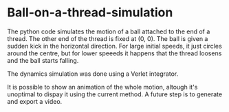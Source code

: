 # Ball-on-a-thread-simulation

The python code simulates the motion of a ball attached to the end of a thread. The other end of the thread is fixed at (0, 0). The ball is given a sudden kick in the horizontal direction. For large initial speeds, it just circles around the centre, but for lower speeeds it happens that the thread loosens and the ball starts falling.

The dynamics simulation was done using a Verlet integrator.

It is possible to show an animation of the whole motion, altough it's unoptimal to dispay it using the current method. A future step is to generate and export a video.
